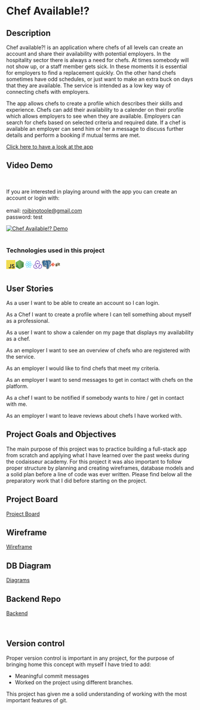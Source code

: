 # Chef Available!?

## Description
Chef available?! is an application where chefs of all levels can create an account and share their availability with potential employers. In the hospitality sector there is always a need for chefs. At times somebody will not show up, or a staff member gets sick. In these moments it is essential for employers to find a replacement quickly. On the other hand chefs sometimes have odd schedules, or just want to make an extra buck on days that they are available. The service is intended as a low key way of connecting chefs with employers.

The app allows chefs to create a profile which describes their skills and experience. Chefs can add their availability to a calender on their profile which allows employers to see when they are available. Employers can search for chefs based on selected criteria and required date. If a chef is available an employer can send him or her a message to discuss further details and perform a booking if mutual terms are met.

[Click here to have a look at the app](https://zen-hamilton-949754.netlify.app/)

## Video Demo 
<br/>

If you are interested in playing around with the app you can create an account or login with: <br/><br/>
email: roibinotoole@gmail.com <br/>
password: test <br/>

[![Chef Available!? Demo](https://img.youtube.com/vi/u8zJCZMMB9k/0.jpg)](https://www.youtube.com/watch?v=u8zJCZMMB9k) <br/><br/>

### Technologies used in this project

<img align="left" alt="JavaScript" width="24px" src="https://raw.githubusercontent.com/github/explore/80688e429a7d4ef2fca1e82350fe8e3517d3494d/topics/javascript/javascript.png" />
<img align="left" alt="Node.js" width="24px" src="https://raw.githubusercontent.com/github/explore/80688e429a7d4ef2fca1e82350fe8e3517d3494d/topics/nodejs/nodejs.png" />
<img align="left" alt="React" width="24px" src="https://raw.githubusercontent.com/github/explore/80688e429a7d4ef2fca1e82350fe8e3517d3494d/topics/react/react.png" />
<img align="left" alt="Redux" width="24px" src="https://raw.githubusercontent.com/github/explore/80688e429a7d4ef2fca1e82350fe8e3517d3494d/topics/redux/redux.png" />
<img align="left" alt="MySQL" width="24px" src="https://raw.githubusercontent.com/github/explore/80688e429a7d4ef2fca1e82350fe8e3517d3494d/topics/postgresql/postgresql.png" />
<img align="left" alt="Git" width="24px" src="https://raw.githubusercontent.com/github/explore/80688e429a7d4ef2fca1e82350fe8e3517d3494d/topics/git/git.png" />
<br/> <br/>


## User Stories

As a user I want to be able to create an account so I can login.

As a Chef I want to create a profile where I can tell something about myself as a professional.

As a user I want to show a calender on my page that displays my availability as a chef.

As an employer I want to see an overview of chefs who are registered with the service.

As an employer I would like to find chefs that meet my criteria. 

As an employer I want to send messages to get in contact with chefs on the platform.

As a chef I want to be notified if somebody wants to hire / get in contact with me.
      
As an employer I want to leave reviews about chefs I have worked with.

## Project Goals and Objectives

The main purpose of this project was to practice building a full-stack app from scratch and applying 
what I have learned over the past weeks during the codaisseur academy. For this project it was also important
to follow proper structure by planning and creating wireframes, database models and a solid plan before
a line of code was ever written. Please find below all the preparatory work that I did before starting on the
project.

## Project Board

[Project Board](https://github.com/RDOToole89/chef-available-client/projects/1)

## Wireframe

[Wireframe](https://wireframepro.mockflow.com/view/M1a7cdbf85114bbbc76b1f601042341311605703879138)

## DB Diagram

[Diagrams](https://dbdiagram.io/d/5f9bddd43a78976d7b79cfde)

## Backend Repo

[Backend](https://github.com/RDOToole89/chef-available-server)

<br/>

## Version control
Proper version control is important in any project, for the purpose of bringing home
this concept with myself I have tried to add:

* Meaningful commit messages
* Worked on the project using different branches.

This project has given me a solid understanding of working with the most important features of git.




